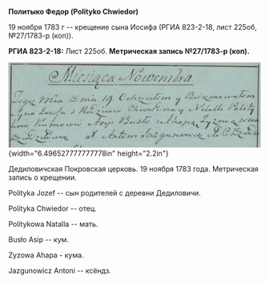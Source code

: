 **Политыко Федор (Polityko Chwiedor)**

19 ноября 1783 г -- крещение сына Иосифа (РГИА 823-2-18, лист 225об,
№27/1783-р (коп)).

**РГИА 823-2-18:** Лист 225об. **Метрическая запись №27/1783-р (коп).**

![](./media/2c92d2cd5a0f757df0509c497e8cd309f6923861.png){width="6.496527777777778in"
height="2.2in"}

Дедиловичская Покровская церковь. 19 ноября 1783 года. Метрическая
запись о крещении.

Polityka Jozef -- сын родителей с деревни Дедиловичи.

Polityka Chwiedor -- отец.

Politykowa Natalla -- мать.

Busło Asip -- кум.

Zyzowa Ahapa - кума.

Jazgunowicz Antoni -- ксёндз.
